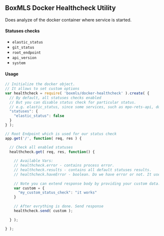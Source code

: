 ## BoxMLS Docker Healthcheck Utility

Does analyze of the docker container where service is started.

#### Statuses checks

* `elastic_status`
* `git_status`
* `root_endpoint`
* `api_version`
* `system`

#### Usage

```js
// Initialize the docker object.
// It allows to set custom options
var healthcheck = require( 'boxmls/docker-healthcheck' ).create( {
  // By default, all statuses checks enabled
  // But you can disable status check for particular status.
  // e.g. elastic_status, since some services, such as mpo-rets-api, do not use Elasticsearch 
  "statuses": {
    "elastic_status": false
  }
} );

// Root Endpoint which is used for our status check
app.get('/', function( req, res ) {

  // Check all enabled statuses
  healthcheck.get( req, res, function() {
  
    // Available Vars:
    // healthcheck.error - contains process error.
    // healthcheck.results - contains all default statuses results.
    // healthcheck.haveError - boolean. Do we have error or not. It used to set statusCode 200 or 500.
  
    // Note you can extend response body by providing your custom data. It's optional
    var custom = {
      "my_custom_status_check": "it works"
    }
  	
    // After evrything is done. Send response
    healthcheck.send( custom );
    
  } );

} );
```